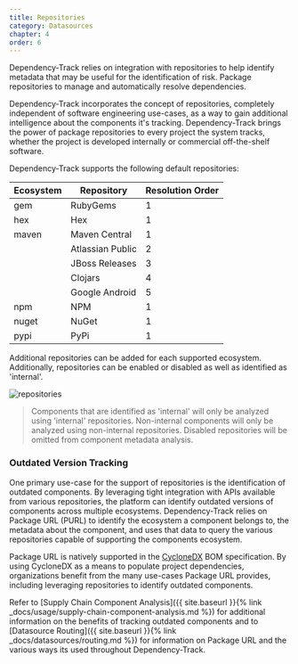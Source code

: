 ```yaml
---
title: Repositories
category: Datasources
chapter: 4
order: 6
---
```


Dependency-Track relies on integration with repositories to help identify metadata that may be useful
for the identification of risk. Package repositories to manage and automatically resolve dependencies.

Dependency-Track incorporates the concept of repositories, completely independent of software engineering use-cases,
as a way to gain additional intelligence about the components it's tracking. Dependency-Track brings the power of
package repositories to every project the system tracks, whether the project is developed internally or commercial
off-the-shelf software.

Dependency-Track supports the following default repositories:

| Ecosystem | Repository       | Resolution Order |
| --------- | ---------------- | ---------------- |
| gem       | RubyGems         | 1 |
| hex       | Hex              | 1 |
| maven     | Maven Central    | 1 |
|           | Atlassian Public | 2 |
|           | JBoss Releases   | 3 |
|           | Clojars          | 4 |
|           | Google Android   | 5 |
| npm       | NPM              | 1 |
| nuget     | NuGet            | 1 |
| pypi      | PyPi             | 1 |


Additional repositories can be added for each supported ecosystem. Additionally, repositories can be enabled or disabled
as well as identified as 'internal'.

![repositories](/images/screenshots/repositories.png)

> Components that are identified as 'internal' will only be analyzed using 'internal' repositories. Non-internal
> components will only be analyzed using non-internal repositories. Disabled repositories will be omitted from
> component metadata analysis.


### Outdated Version Tracking

One primary use-case for the support of repositories is the identification of outdated components. By leveraging tight 
integration with APIs available from various repositories, the platform can identify outdated versions of components 
across multiple ecosystems. Dependency-Track relies on Package URL (PURL) to identify the ecosystem a component belongs 
to, the metadata about the component, and uses that data to query the various repositories capable of supporting the 
components ecosystem.

Package URL is natively supported in the [CycloneDX](http://cyclonedx.org/) BOM specification. By using CycloneDX as a 
means to populate project dependencies, organizations benefit from the many use-cases Package URL provides, including
leveraging repositories to identify outdated components.

Refer to [Supply Chain Component Analysis]({{ site.baseurl }}{% link _docs/usage/supply-chain-component-analysis.md %}) for additional information on
the benefits of tracking outdated components and to [Datasource Routing]({{ site.baseurl }}{% link _docs/datasources/routing.md %})
for information on Package URL and the various ways its used throughout Dependency-Track.
